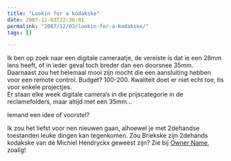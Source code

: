 ```yaml
---
title: "Lookin for a kodakske"
date: 2007-12-03T22:36:01
permalink: "2007/12/03/lookin-for-a-kodakske/"
tags: []

---
```

Ik ben op zoek naar een digitale cameraatje, de vereiste is dat ie een 28mm lens heeft, of in ieder geval toch breder dan een doorsnee 35mm. Daarnaast zou het helemaal mooi zijn mocht die een aansluiting hebben voor een remote control. Budget? 100-200. Kwaliteit doet er niet echt toe, tis voor enkele projectjes.  
Er staan elke week digitale camera’s in die prijscategorie in de reclamefolders, maar altijd met een 35mm…

Iemand een idee of voorstel?

Ik zou het liefst voor nen nieuwen gaan, alhoewel je met 2dehandse toestanden leuke dingen kan tegenkomen. Zou Briekske zijn 2dehands kodakske van dé Michiel Hendryckx geweest zijn? Zie bij [Owner Name](http://www.flickr.com/photo_exif.gne?id=2081908878 "http://www.flickr.com/photo_exif.gne?id=2081908878"), zoalig!
